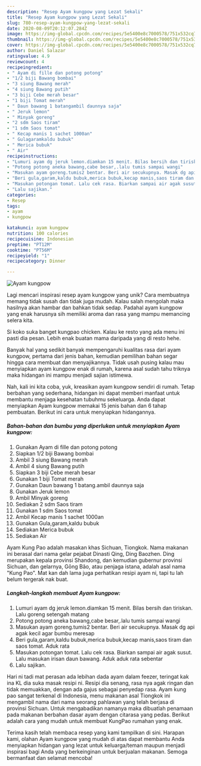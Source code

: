 ```yaml
---
description: "Resep Ayam kungpow yang Lezat Sekali"
title: "Resep Ayam kungpow yang Lezat Sekali"
slug: 780-resep-ayam-kungpow-yang-lezat-sekali
date: 2020-08-09T20:12:07.284Z
image: https://img-global.cpcdn.com/recipes/5e5400e8c7000578/751x532cq70/ayam-kungpow-foto-resep-utama.jpg
thumbnail: https://img-global.cpcdn.com/recipes/5e5400e8c7000578/751x532cq70/ayam-kungpow-foto-resep-utama.jpg
cover: https://img-global.cpcdn.com/recipes/5e5400e8c7000578/751x532cq70/ayam-kungpow-foto-resep-utama.jpg
author: Daniel Salazar
ratingvalue: 4.9
reviewcount: 4
recipeingredient:
- " Ayam di fille dan potong potong"
- "1/2 biji Bawang bombai"
- "3 siung Bawang merah"
- "4 siung Bawang putih"
- "3 biji Cebe merah besar"
- "1 biji Tomat merah"
- " Daun bawang 1 batangambil daunnya saja"
- " Jeruk lemon"
- " Minyak goreng"
- "2 sdm Saos tiram"
- "1 sdm Saos tomat"
- " Kecap manis 1 sachet 1000an"
- " Gulagaramkaldu bubuk"
- " Merica bubuk"
- " Air"
recipeinstructions:
- "Lumuri ayam dg jeruk lemon.diamkan 15 menit. Bilas bersih dan tiriskan. Lalu goreng setengah matang"
- "Potong potong aneka bawang,cabe besar,.lalu tumis sampai wangi"
- "Masukan ayam goreng.tumis2 bentar. Beri air secukupnya. Masak dg api agak kecil agar bumbu meresap"
- "Beri gula,garam,kaldu bubuk,merica bubuk,kecap manis,saos tiram dan saos tomat. Aduk rata"
- "Masukan potongan tomat. Lalu cek rasa. Biarkan sampai air agak susut. Lalu masukan irisan daun bawang. Aduk aduk rata sebentar"
- "Lalu sajikan."
categories:
- Resep
tags:
- ayam
- kungpow

katakunci: ayam kungpow 
nutrition: 100 calories
recipecuisine: Indonesian
preptime: "PT12M"
cooktime: "PT56M"
recipeyield: "1"
recipecategory: Dinner

---
```



![Ayam kungpow](https://img-global.cpcdn.com/recipes/5e5400e8c7000578/751x532cq70/ayam-kungpow-foto-resep-utama.jpg)

Lagi mencari inspirasi resep ayam kungpow yang unik? Cara membuatnya memang tidak susah dan tidak juga mudah. Kalau salah mengolah maka hasilnya akan hambar dan bahkan tidak sedap. Padahal ayam kungpow yang enak harusnya sih memiliki aroma dan rasa yang mampu memancing selera kita.

Si koko suka banget kungpao chicken. Kalau ke resto yang ada menu ini pasti dia pesan. Lebih enak buatan mama daripada yang di resto hehe.

Banyak hal yang sedikit banyak mempengaruhi kualitas rasa dari ayam kungpow, pertama dari jenis bahan, kemudian pemilihan bahan segar hingga cara membuat dan menyajikannya. Tidak usah pusing kalau mau menyiapkan ayam kungpow enak di rumah, karena asal sudah tahu triknya maka hidangan ini mampu menjadi sajian istimewa.


Nah, kali ini kita coba, yuk, kreasikan ayam kungpow sendiri di rumah. Tetap berbahan yang sederhana, hidangan ini dapat memberi manfaat untuk membantu menjaga kesehatan tubuhmu sekeluarga. Anda dapat menyiapkan Ayam kungpow memakai 15 jenis bahan dan 6 tahap pembuatan. Berikut ini cara untuk menyiapkan hidangannya.

<!--inarticleads1-->

##### Bahan-bahan dan bumbu yang diperlukan untuk menyiapkan Ayam kungpow:

1. Gunakan  Ayam di fille dan potong potong
1. Siapkan 1/2 biji Bawang bombai
1. Ambil 3 siung Bawang merah
1. Ambil 4 siung Bawang putih
1. Siapkan 3 biji Cebe merah besar
1. Gunakan 1 biji Tomat merah
1. Gunakan  Daun bawang 1 batang.ambil daunnya saja
1. Gunakan  Jeruk lemon
1. Ambil  Minyak goreng
1. Sediakan 2 sdm Saos tiram
1. Gunakan 1 sdm Saos tomat
1. Ambil  Kecap manis 1 sachet 1000an
1. Gunakan  Gula,garam,kaldu bubuk
1. Sediakan  Merica bubuk
1. Sediakan  Air


Ayam Kung Pao adalah masakan khas Sichuan, Tiongkok. Nama makanan ini berasal dari nama gelar pejabat Dinasti Qing, Ding Baozhen. Ding merupakan kepala provinsi Shandong, dan kemudian gubernur provinsi Sichuan, dan gelarnya, Gōng Bǎo, atau penjaga istana, adalah asal nama &#34;Kung Pao&#34;. Mat kan dah lama juga perhatikan resipi ayam ni, tapi tu lah belum tergerak nak buat. 

<!--inarticleads2-->

##### Langkah-langkah membuat Ayam kungpow:

1. Lumuri ayam dg jeruk lemon.diamkan 15 menit. Bilas bersih dan tiriskan. Lalu goreng setengah matang
1. Potong potong aneka bawang,cabe besar,.lalu tumis sampai wangi
1. Masukan ayam goreng.tumis2 bentar. Beri air secukupnya. Masak dg api agak kecil agar bumbu meresap
1. Beri gula,garam,kaldu bubuk,merica bubuk,kecap manis,saos tiram dan saos tomat. Aduk rata
1. Masukan potongan tomat. Lalu cek rasa. Biarkan sampai air agak susut. Lalu masukan irisan daun bawang. Aduk aduk rata sebentar
1. Lalu sajikan.


Hari ni tadi mat perasan ada lebihan dada ayam dalam feezer, teringat kak ina KL dia suka masak resipi ni. Resipi dia senang, rasa nya agak ringan dan tidak memuakkan, dengan ada gajus sebagai penyedap rasa. Ayam kung pao sangat terkenal di Indonesia, menu makanan asal Tiongkok ini mengambil nama dari nama seorang pahlawan yang telah berjasa di provinsi Sichuan. Untuk mengabadikan namanya maka dibuatlah penamaan pada makanan berbahan dasar ayam dengan citarasa yang pedas. Berikut adalah cara yang mudah untuk membuat KungPao rumahan yang enak. 

Terima kasih telah membaca resep yang kami tampilkan di sini. Harapan kami, olahan Ayam kungpow yang mudah di atas dapat membantu Anda menyiapkan hidangan yang lezat untuk keluarga/teman maupun menjadi inspirasi bagi Anda yang berkeinginan untuk berjualan makanan. Semoga bermanfaat dan selamat mencoba!
